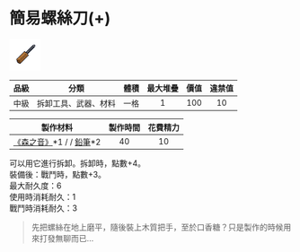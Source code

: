 # 簡易螺絲刀(+)

![img](images/item_pic_JYLSD.png)

|品級|分類|體積|最大堆疊|價值|違禁值|
|:--:|:--:|:--:|:--:|:--:|:--:|
|中級|拆卸工具、武器、材料|一格|1|100|10|

|製作材料|製作時間|花費精力|
|:--:|:--:|:--:|
|[《森之音》](203-《森之音》.md)\*1 /  / [鉛筆](131-鉛筆.md)\*2|40|10|

可以用它進行拆卸。拆卸時，點數+4。\
裝備後：戰鬥時，點數+3。\
最大耐久度：6\
使用時消耗耐久：1\
戰鬥時消耗耐久：3

> 先把螺絲在地上磨平，隨後裝上木質把手，至於口香糖？只是製作的時候用來打發無聊而已…
